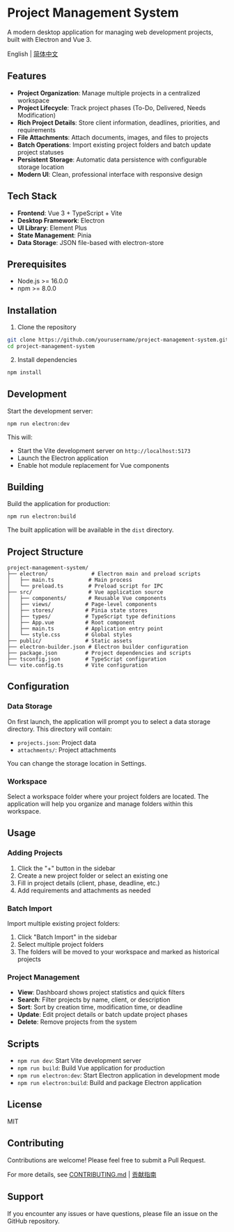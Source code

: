 # Project Management System

A modern desktop application for managing web development projects, built with Electron and Vue 3.

English | [简体中文](./README_CN.md)

## Features

- **Project Organization**: Manage multiple projects in a centralized workspace
- **Project Lifecycle**: Track project phases (To-Do, Delivered, Needs Modification)
- **Rich Project Details**: Store client information, deadlines, priorities, and requirements
- **File Attachments**: Attach documents, images, and files to projects
- **Batch Operations**: Import existing project folders and batch update project statuses
- **Persistent Storage**: Automatic data persistence with configurable storage location
- **Modern UI**: Clean, professional interface with responsive design

## Tech Stack

- **Frontend**: Vue 3 + TypeScript + Vite
- **Desktop Framework**: Electron
- **UI Library**: Element Plus
- **State Management**: Pinia
- **Data Storage**: JSON file-based with electron-store

## Prerequisites

- Node.js >= 16.0.0
- npm >= 8.0.0

## Installation

1. Clone the repository
```bash
git clone https://github.com/yourusername/project-management-system.git
cd project-management-system
```

2. Install dependencies
```bash
npm install
```

## Development

Start the development server:

```bash
npm run electron:dev
```

This will:
- Start the Vite development server on `http://localhost:5173`
- Launch the Electron application
- Enable hot module replacement for Vue components

## Building

Build the application for production:

```bash
npm run electron:build
```

The built application will be available in the `dist` directory.

## Project Structure

```
project-management-system/
├── electron/              # Electron main and preload scripts
│   ├── main.ts           # Main process
│   └── preload.ts        # Preload script for IPC
├── src/                  # Vue application source
│   ├── components/       # Reusable Vue components
│   ├── views/           # Page-level components
│   ├── stores/          # Pinia state stores
│   ├── types/           # TypeScript type definitions
│   ├── App.vue          # Root component
│   ├── main.ts          # Application entry point
│   └── style.css        # Global styles
├── public/              # Static assets
├── electron-builder.json # Electron builder configuration
├── package.json         # Project dependencies and scripts
├── tsconfig.json        # TypeScript configuration
└── vite.config.ts       # Vite configuration
```

## Configuration

### Data Storage

On first launch, the application will prompt you to select a data storage directory. This directory will contain:
- `projects.json`: Project data
- `attachments/`: Project attachments

You can change the storage location in Settings.

### Workspace

Select a workspace folder where your project folders are located. The application will help you organize and manage folders within this workspace.

## Usage

### Adding Projects

1. Click the "+" button in the sidebar
2. Create a new project folder or select an existing one
3. Fill in project details (client, phase, deadline, etc.)
4. Add requirements and attachments as needed

### Batch Import

Import multiple existing project folders:
1. Click "Batch Import" in the sidebar
2. Select multiple project folders
3. The folders will be moved to your workspace and marked as historical projects

### Project Management

- **View**: Dashboard shows project statistics and quick filters
- **Search**: Filter projects by name, client, or description
- **Sort**: Sort by creation time, modification time, or deadline
- **Update**: Edit project details or batch update project phases
- **Delete**: Remove projects from the system

## Scripts

- `npm run dev`: Start Vite development server
- `npm run build`: Build Vue application for production
- `npm run electron:dev`: Start Electron application in development mode
- `npm run electron:build`: Build and package Electron application

## License

MIT

## Contributing

Contributions are welcome! Please feel free to submit a Pull Request.

For more details, see [CONTRIBUTING.md](./CONTRIBUTING.md) | [贡献指南](./CONTRIBUTING_CN.md)

## Support

If you encounter any issues or have questions, please file an issue on the GitHub repository.

